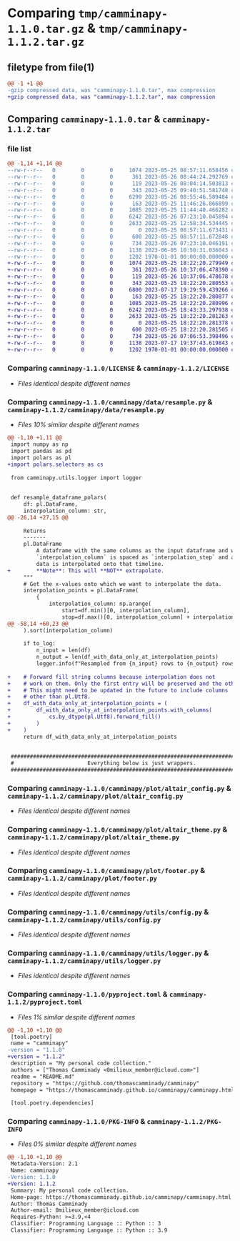 # Comparing `tmp/camminapy-1.1.0.tar.gz` & `tmp/camminapy-1.1.2.tar.gz`

## filetype from file(1)

```diff
@@ -1 +1 @@
-gzip compressed data, was "camminapy-1.1.0.tar", max compression
+gzip compressed data, was "camminapy-1.1.2.tar", max compression
```

## Comparing `camminapy-1.1.0.tar` & `camminapy-1.1.2.tar`

### file list

```diff
@@ -1,14 +1,14 @@
--rw-r--r--   0        0        0     1074 2023-05-25 08:57:11.658456 camminapy-1.1.0/LICENSE
--rw-r--r--   0        0        0      361 2023-05-26 08:44:24.292769 camminapy-1.1.0/README.md
--rw-r--r--   0        0        0      119 2023-05-26 08:04:14.503813 camminapy-1.1.0/camminapy/__init__.py
--rw-r--r--   0        0        0      343 2023-05-25 09:40:51.581748 camminapy-1.1.0/camminapy/data/__init__.py
--rw-r--r--   0        0        0     6299 2023-05-26 08:55:46.589484 camminapy-1.1.0/camminapy/data/resample.py
--rw-r--r--   0        0        0      163 2023-05-25 11:46:26.866899 camminapy-1.1.0/camminapy/plot/__init__.py
--rw-r--r--   0        0        0     1085 2023-05-25 11:44:40.466282 camminapy-1.1.0/camminapy/plot/altair_config.py
--rw-r--r--   0        0        0     6242 2023-05-26 07:23:10.045894 camminapy-1.1.0/camminapy/plot/altair_theme.py
--rw-r--r--   0        0        0     2633 2023-05-25 12:58:34.534445 camminapy-1.1.0/camminapy/plot/footer.py
--rw-r--r--   0        0        0        0 2023-05-25 08:57:11.673431 camminapy-1.1.0/camminapy/utils/__init__.py
--rw-r--r--   0        0        0      600 2023-05-25 08:57:11.672848 camminapy-1.1.0/camminapy/utils/config.py
--rw-r--r--   0        0        0      734 2023-05-26 07:23:10.046191 camminapy-1.1.0/camminapy/utils/logger.py
--rw-r--r--   0        0        0     1138 2023-06-05 10:50:31.036043 camminapy-1.1.0/pyproject.toml
--rw-r--r--   0        0        0     1202 1970-01-01 00:00:00.000000 camminapy-1.1.0/PKG-INFO
+-rw-r--r--   0        0        0     1074 2023-05-25 18:22:20.279949 camminapy-1.1.2/LICENSE
+-rw-r--r--   0        0        0      361 2023-05-26 10:37:06.478390 camminapy-1.1.2/README.md
+-rw-r--r--   0        0        0      119 2023-05-26 10:37:06.478678 camminapy-1.1.2/camminapy/__init__.py
+-rw-r--r--   0        0        0      343 2023-05-25 18:22:20.280553 camminapy-1.1.2/camminapy/data/__init__.py
+-rw-r--r--   0        0        0     6800 2023-07-17 19:29:59.439266 camminapy-1.1.2/camminapy/data/resample.py
+-rw-r--r--   0        0        0      163 2023-05-25 18:22:20.280877 camminapy-1.1.2/camminapy/plot/__init__.py
+-rw-r--r--   0        0        0     1085 2023-05-25 18:22:20.280996 camminapy-1.1.2/camminapy/plot/altair_config.py
+-rw-r--r--   0        0        0     6242 2023-05-25 18:43:33.297938 camminapy-1.1.2/camminapy/plot/altair_theme.py
+-rw-r--r--   0        0        0     2633 2023-05-25 18:22:20.281263 camminapy-1.1.2/camminapy/plot/footer.py
+-rw-r--r--   0        0        0        0 2023-05-25 18:22:20.281378 camminapy-1.1.2/camminapy/utils/__init__.py
+-rw-r--r--   0        0        0      600 2023-05-25 18:22:20.281505 camminapy-1.1.2/camminapy/utils/config.py
+-rw-r--r--   0        0        0      734 2023-05-26 07:06:53.398496 camminapy-1.1.2/camminapy/utils/logger.py
+-rw-r--r--   0        0        0     1138 2023-07-17 19:37:43.619843 camminapy-1.1.2/pyproject.toml
+-rw-r--r--   0        0        0     1202 1970-01-01 00:00:00.000000 camminapy-1.1.2/PKG-INFO
```

### Comparing `camminapy-1.1.0/LICENSE` & `camminapy-1.1.2/LICENSE`

 * *Files identical despite different names*

### Comparing `camminapy-1.1.0/camminapy/data/resample.py` & `camminapy-1.1.2/camminapy/data/resample.py`

 * *Files 10% similar despite different names*

```diff
@@ -1,10 +1,11 @@
 import numpy as np
 import pandas as pd
 import polars as pl
+import polars.selectors as cs
 
 from camminapy.utils.logger import logger
 
 
 def resample_dataframe_polars(
     df: pl.DataFrame,
     interpolation_column: str,
@@ -26,14 +27,15 @@
 
     Returns
     -------
     pl.DataFrame
         A dataframe with the same columns as the input dataframe and where
         `interpolation_column` is spaced as `interpolation_step` and all other
         data is interpolated onto that timeline.
+        **Note**: This will **NOT** extrapolate.
     """
     # Get the x-values onto which we want to interpolate the data.
     interpolation_points = pl.DataFrame(
         {
             interpolation_column: np.arange(
                 start=df.min()[0, interpolation_column],
                 stop=df.max()[0, interpolation_column] + interpolation_step,
@@ -58,14 +60,23 @@
     ).sort(interpolation_column)
 
     if to_log:
         n_input = len(df)
         n_output = len(df_with_data_only_at_interpolation_points)
         logger.info(f"Resampled from {n_input} rows to {n_output} rows.")
 
+    # Forward fill string columns because interpolation does not
+    # work on them. Only the first entry will be preserved and the others are none.
+    # This might need to be updated in the future to include columns
+    # other than pl.Utf8.
+    df_with_data_only_at_interpolation_points = (
+        df_with_data_only_at_interpolation_points.with_columns(
+            cs.by_dtype(pl.Utf8).forward_fill()
+        )
+    )
     return df_with_data_only_at_interpolation_points
 
 
 #######################################################################################
 #                       Everything below is just wrappers.                            #
 #######################################################################################
```

### Comparing `camminapy-1.1.0/camminapy/plot/altair_config.py` & `camminapy-1.1.2/camminapy/plot/altair_config.py`

 * *Files identical despite different names*

### Comparing `camminapy-1.1.0/camminapy/plot/altair_theme.py` & `camminapy-1.1.2/camminapy/plot/altair_theme.py`

 * *Files identical despite different names*

### Comparing `camminapy-1.1.0/camminapy/plot/footer.py` & `camminapy-1.1.2/camminapy/plot/footer.py`

 * *Files identical despite different names*

### Comparing `camminapy-1.1.0/camminapy/utils/config.py` & `camminapy-1.1.2/camminapy/utils/config.py`

 * *Files identical despite different names*

### Comparing `camminapy-1.1.0/camminapy/utils/logger.py` & `camminapy-1.1.2/camminapy/utils/logger.py`

 * *Files identical despite different names*

### Comparing `camminapy-1.1.0/pyproject.toml` & `camminapy-1.1.2/pyproject.toml`

 * *Files 1% similar despite different names*

```diff
@@ -1,10 +1,10 @@
 [tool.poetry]
 name = "camminapy"
-version = "1.1.0"
+version = "1.1.2"
 description = "My personal code collection."
 authors = ["Thomas Camminady <0milieux_member@icloud.com>"]
 readme = "README.md"
 repository = "https://github.com/thomascamminady/camminapy"
 homepage = "https://thomascamminady.github.io/camminapy/camminapy.html"
 
 [tool.poetry.dependencies]
```

### Comparing `camminapy-1.1.0/PKG-INFO` & `camminapy-1.1.2/PKG-INFO`

 * *Files 0% similar despite different names*

```diff
@@ -1,10 +1,10 @@
 Metadata-Version: 2.1
 Name: camminapy
-Version: 1.1.0
+Version: 1.1.2
 Summary: My personal code collection.
 Home-page: https://thomascamminady.github.io/camminapy/camminapy.html
 Author: Thomas Camminady
 Author-email: 0milieux_member@icloud.com
 Requires-Python: >=3.9,<4
 Classifier: Programming Language :: Python :: 3
 Classifier: Programming Language :: Python :: 3.9
```

